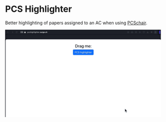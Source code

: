 # PCS Highlighter

Better highlighting of papers assigned to an AC when using [PCSchair](https://www.pcschair.org).

![](./tutorial.gif)
